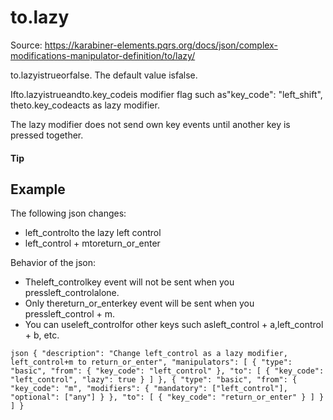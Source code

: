 # to.lazy

Source: https://karabiner-elements.pqrs.org/docs/json/complex-modifications-manipulator-definition/to/lazy/

to.lazyistrueorfalse. The default value isfalse.

Ifto.lazyistrueandto.key_codeis modifier flag such as"key_code": "left_shift", theto.key_codeacts as lazy modifier.

The lazy modifier does not send own key events until another key is pressed together.

#### Tip

## Example

The following json changes:

- left_controlto the lazy left control
- left_control + mtoreturn_or_enter

Behavior of the json:

- Theleft_controlkey event will not be sent when you pressleft_controlalone.
- Only thereturn_or_enterkey event will be sent when you pressleft_control + m.
- You can useleft_controlfor other keys such asleft_control + a,left_control + b, etc.

`json
{
    "description": "Change left_control as a lazy modifier, left_control+m to return_or_enter",
    "manipulators": [
        {
            "type": "basic",
            "from": {
                "key_code": "left_control"
            },
            "to": [
                {
                    "key_code": "left_control",
                    "lazy": true
                }
            ]
        },
        {
            "type": "basic",
            "from": {
                "key_code": "m",
                "modifiers": {
                    "mandatory": ["left_control"],
                    "optional": ["any"]
                }
            },
            "to": [
                {
                    "key_code": "return_or_enter"
                }
            ]
        }
    ]
}
`
